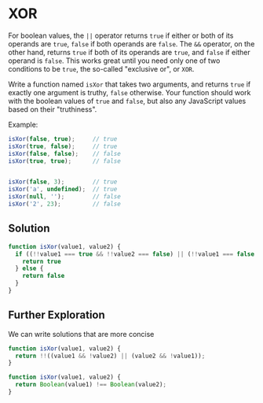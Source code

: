 # XOR
For boolean values, the `||` operator returns `true` if either or both of its operands are `true`, `false` if both operands are `false`. The `&&` operator, on the other hand, returns `true` if both of its operands are `true`, and `false` if either operand is `false`. This works great until you need only one of two conditions to be `true`, the so-called "exclusive or", or `XOR`.

Write a function named `isXor` that takes two arguments, and returns `true` if exactly one argument is truthy, `false` otherwise. Your function should work with the boolean values of `true` and `false`, but also any JavaScript values based on their "truthiness".

Example:
```js
isXor(false, true);     // true
isXor(true, false);     // true
isXor(false, false);    // false
isXor(true, true);      // false


isXor(false, 3);        // true
isXor('a', undefined);  // true
isXor(null, '');        // false
isXor('2', 23);         // false
```


## Solution
```js
function isXor(value1, value2) {
  if ((!!value1 === true && !!value2 === false) || (!!value1 === false && !!value2 === true)) {
    return true
  } else {
    return false
  }
}
```

## Further Exploration
We can write solutions that are more concise
```js
function isXor(value1, value2) {
  return !!((value1 && !value2) || (value2 && !value1));
}
```

```js
function isXor(value1, value2) {
  return Boolean(value1) !== Boolean(value2);
}
```